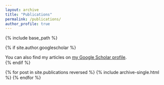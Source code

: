 ```yaml
---
layout: archive
title: "Publications"
permalink: /publications/
author_profile: true
---
```

{% include base_path %}


{% if site.author.googlescholar %}
  <div class="wordwrap">You can also find my articles on <a href="{{site.author.googlescholar}}">my Google Scholar profile</a>.</div>
{% endif %}

<!-- {% include base_path %} -->

{% for post in site.publications reversed %}
  {% include archive-single.html %}
{% endfor %}
